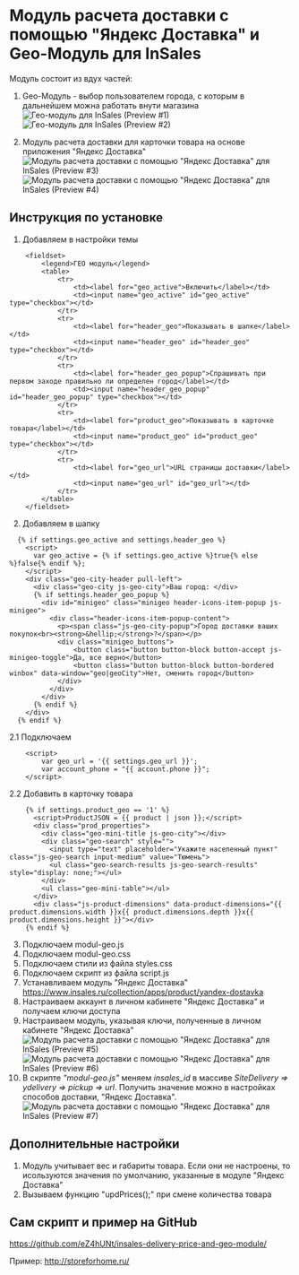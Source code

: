 # Модуль расчета доставки с помощью "Яндекс Доставка" и Geo-Модуль для InSales
Модуль состоит из вдух частей:
1. Geo-Модуль - выбор пользователем города, с которым в дальнейшем можна работать внути магазина
![Гео-модуль для InSales (Preview #1)](https://github.com/eZ4hUNt/insales-delivery-price-and-geo-module/blob/master/preview%20%231.jpg)
![Гео-модуль для InSales (Preview #2)](https://github.com/eZ4hUNt/insales-delivery-price-and-geo-module/blob/master/preview%20%232.jpg)

2. Модуль расчета доставки для карточки товара на основе приложения "Яндекс Доставка"
![Модуль расчета доставки с помощью "Яндекс Доставка" для InSales (Preview #3)](https://github.com/eZ4hUNt/insales-delivery-price-and-geo-module/blob/master/preview%20%233.jpg)
![Модуль расчета доставки с помощью "Яндекс Доставка" для InSales (Preview #4)](https://github.com/eZ4hUNt/insales-delivery-price-and-geo-module/blob/master/preview%20%236.jpg)

## Инструкция по установке
1. Добавляем в настройки темы
```
	<fieldset>
		<legend>ГЕО модуль</legend>
		<table>
			<tr>
				<td><label for="geo_active">Включить</label></td>
				<td><input name="geo_active" id="geo_active" type="checkbox"></td>
			</tr>
			<tr>
				<td><label for="header_geo">Показывать в шапке</label></td>
				<td><input name="header_geo" id="header_geo" type="checkbox"></td>
			</tr>
			<tr>
				<td><label for="header_geo_popup">Спрашивать при первом заходе правильно ли определен город</label></td>
				<td><input name="header_geo_popup" id="header_geo_popup" type="checkbox"></td>
			</tr>
			<tr>
				<td><label for="product_geo">Показывать в карточке товара</label></td>
				<td><input name="product_geo" id="product_geo" type="checkbox"></td>
			</tr>
			<tr>
				<td><label for="geo_url">URL страницы доставки</label></td>
				<td><input name="geo_url" id="geo_url"></td>
			</tr>
		</table>
	</fieldset>
  ```

  2. Добавляем в шапку
  ```
    {% if settings.geo_active and settings.header_geo %}
      <script>
        var geo_active = {% if settings.geo_active %}true{% else %}false{% endif %};
      </script>
      <div class="geo-city-header pull-left">
	    <div class="geo-city js-geo-city">Ваш город: </div>
		{% if settings.header_geo_popup %}
	      <div id="minigeo" class="minigeo header-icons-item-popup js-minigeo">
			<div class="header-icons-item-popup-content">
			  <p><span class="js-geo-city-popup">Город доставки ваших покупок<br><strong>&hellip;</strong>?</span></p>
			  <div class="minigeo_buttons">
				  <button class="button button-block button-accept js-minigeo-toggle">Да, все верно</button>
				  <button class="button button-block button-bordered winbox" data-window="geo|geoCity">Нет, сменить город</button>
			  </div>
			</div>
		  </div>
		{% endif %}
	  </div>
	{% endif %}
```
2.1 Подключаем 
```
	<script>
		var geo_url = '{{ settings.geo_url }}';
		var account_phone = "{{ account.phone }}";
	</script>
```
2.2 Добавить в карточку товара
```
	{% if settings.product_geo == '1' %}
	  <script>ProductJSON = {{ product | json }};</script>
	  <div class="prod_properties">
		<div class="geo-mini-title js-geo-city"></div>
		<div class="geo-search" style="">
		  <input type="text" placeholder="Укажите населенный пункт" class="js-geo-search input-medium" value="Тюмень">
		  <ul class="geo-search-results js-geo-search-results" style="display: none;"></ul>
		</div>
		<ul class="geo-mini-table"></ul>
	  </div>
	  <div class="js-product-dimensions" data-product-dimensions="{{ product.dimensions.width }}x{{ product.dimensions.depth }}x{{ product.dimensions.height }}"></div>
	{% endif %}
```
3. Подключаем modul-geo.js
4. Подключаем modul-geo.css
5. Подключаем стили из файла styles.css
6. Подключаем скрипт из файла script.js
7. Устанавливаем модуль "Яндекс Доставка" https://www.insales.ru/collection/apps/product/yandex-dostavka
8. Настраиваем аккаунт в личном кабинете "Яндекс Доставка" и получаем ключи доступа
9. Настраиваем модуль, указывая ключи, полученные в личном кабинете "Яндекс Доставка"
![Модуль расчета доставки с помощью "Яндекс Доставка" для InSales (Preview #5)](https://github.com/eZ4hUNt/insales-delivery-price-and-geo-module/blob/master/preview%20%235.jpg)
![Модуль расчета доставки с помощью "Яндекс Доставка" для InSales (Preview #6)](https://github.com/eZ4hUNt/insales-delivery-price-and-geo-module/blob/master/preview%20%236.jpg)
10. В скрипте *"modul-geo.js"* меняем *insales_id* в массиве *SiteDelivery => ydelivery => pickup => url*. Получить значение можно в настройках способов доставки, "Яндекс Доставка".
![Модуль расчета доставки с помощью "Яндекс Доставка" для InSales (Preview #7)](https://github.com/eZ4hUNt/insales-delivery-price-and-geo-module/blob/master/preview%20%237.jpg)

## Дополнительные настройки
1. Модуль учитывает вес и габариты товара. Если они не настроены, то исользуются значения по умолчанию, указанные в модуле "Яндекс Доставка"
2. Вызываем функцию "updPrices();" при смене количества товара 

## Сам скрипт и пример на GitHub
https://github.com/eZ4hUNt/insales-delivery-price-and-geo-module/

Пример: http://storeforhome.ru/
